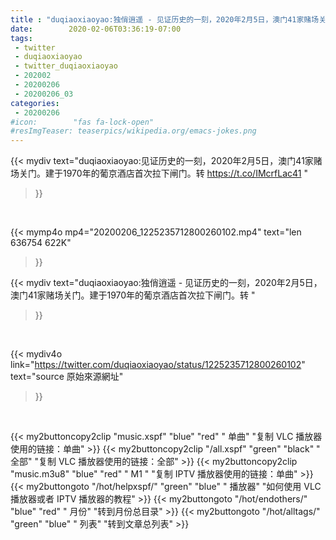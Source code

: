 ```yaml
---
title : "duqiaoxiaoyao:独俏逍遥 - 见证历史的一刻，2020年2月5日，澳门41家赌场关门。建于1970年的葡京酒店首次拉下闸门。转 "
date:        2020-02-06T03:36:19-07:00
tags:
 - twitter
 - duqiaoxiaoyao
 - twitter_duqiaoxiaoyao
 - 202002
 - 20200206
 - 20200206_03
categories:
 - 20200206
#icon:        "fas fa-lock-open"
#resImgTeaser: teaserpics/wikipedia.org/emacs-jokes.png
---
```


{{< mydiv text="duqiaoxiaoyao:见证历史的一刻，2020年2月5日，澳门41家赌场关门。建于1970年的葡京酒店首次拉下闸门。转 https://t.co/IMcrfLac41 "
>}}
<br>


{{< mymp4o mp4="20200206_1225235712800260102.mp4"
text="len 636754    622K"
>}}


{{< mydiv text="duqiaoxiaoyao:独俏逍遥 - 见证历史的一刻，2020年2月5日，澳门41家赌场关门。建于1970年的葡京酒店首次拉下闸门。转 "
>}}
<br>

{{< mydiv4o link="https://twitter.com/duqiaoxiaoyao/status/1225235712800260102"
text="source 原始來源網址"
>}}


<br>





{{< my2buttoncopy2clip "music.xspf"        "blue"   "red"    " 单曲"  "复制 VLC 播放器使用的链接：单曲" >}} {{< my2buttoncopy2clip "/all.xspf"         "green"  "black"  " 全部"  "复制 VLC 播放器使用的链接：全部" >}} {{< my2buttoncopy2clip "music.m3u8"        "blue"   "red"    " M1 "    "复制 IPTV 播放器使用的链接：单曲" >}} {{< my2buttongoto      "/hot/helpxspf/"    "green"  "blue"   " 播放器" "如何使用 VLC 播放器或者 IPTV 播放器的教程" >}} {{< my2buttongoto      "/hot/endothers/"   "blue"   "red"    " 月份"   "转到月份总目录" >}} {{< my2buttongoto      "/hot/alltags/"     "green"  "blue"   " 列表"   "转到文章总列表" >}} 
